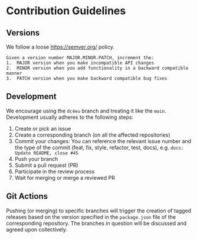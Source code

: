 # Contribution Guidelines

## Versions

We follow a loose https://semver.org/ policy.

```
Given a version number MAJOR.MINOR.PATCH, increment the:
1.  MAJOR version when you make incompatible API changes
2.  MINOR version when you add functionality in a backward compatible manner
3.  PATCH version when you make backward compatible bug fixes
```

## Development

We encourage using the `dc4eu` branch and treating it like the `main`.  Development usually adheres to the following steps:
 1. Create or pick an issue
 2. Create a corresponding branch (on all the affected repositories)
 3. Commit your changes: You can reference the relevant issue number and the type of the commit (feat, fix, style, refactor, test, docs), e.g. `docs: Update README, close #45`
 4. Push your branch
 5. Submit a pull request (PR)
 6. Participate in the review process
 7. Wait for merging or merge a reviewed PR

## Git Actions

Pushing (or merging) to specific branches will trigger the creation of tagged releases based on the version specified in the `package.json` file of the corresponding repository. The branches in question will be discussed and agreed upon collectively. 